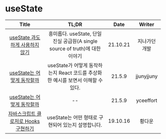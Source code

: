 # useState

|                                                                                                                          Title                                                                                                                          |                                      TL;DR                                       |   Date   |    Writer     |
| :-----------------------------------------------------------------------------------------------------------------------------------------------------------------------------------------------------------------------------------------------------: | :------------------------------------------------------------------------------: | :------: | :-----------: |
|                                                                         <a href="https://www.zigae.com/useState-dont-over/" target="_blank">useState 과도하게 사용하지 않기<a>                                                                          |   흥미롭다. useState, 단일 진실 공급원(A single source of truth)에 대한 이야기   | 21.10.21 | 지나가던 개발 |
|                                      <a href="https://velog.io/@jjunyjjuny/React-useState%EB%8A%94-%EC%96%B4%EB%96%BB%EA%B2%8C-%EB%8F%99%EC%9E%91%ED%95%A0%EA%B9%8C" target="_blank">useState는 어떻게 동작할까<a>                                      | useState가 어떻게 동작하는지 React 코드를 추상화한 예시를 보면서 이해할 수 있다. |  21.5.9  |  jjunyjjuny   |
|                                      <a href="https://velog.io/@jjunyjjuny/React-useState%EB%8A%94-%EC%96%B4%EB%96%BB%EA%B2%8C-%EB%8F%99%EC%9E%91%ED%95%A0%EA%B9%8C" target="_blank">useState는 어떻게 동작할까<a>                                      |                                        --                                        |  21.5.9  |   yceeffort   |
| <a href="https://medium.com/humanscape-tech/%EC%9E%90%EB%B0%94%EC%8A%A4%ED%81%AC%EB%A6%BD%ED%8A%B8-%ED%81%B4%EB%A1%9C%EC%A0%80%EB%A1%9C-hooks%EA%B5%AC%ED%98%84%ED%95%98%EA%B8%B0-3ba74e11fda7" target="_blank">자바스크립트 클로저로 Hooks 구현하기<a> |                useState는 어떤 형태로 구현되어 있는지 설명합니다.                | 19.10.16 |    황다운     |
